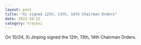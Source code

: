 ```yaml
---
layout: post
title: "Xi signed 12th, 13th, 14th Chairman Orders"
date: 2023-10-25
category: tracexi
---
```


On 10/24, Xi Jinping signed the 12th, 13th, 14th Chairman Orders.

